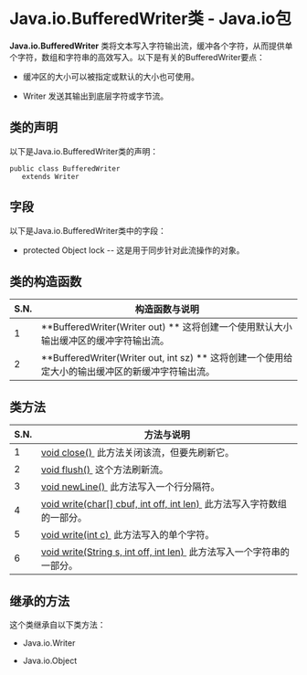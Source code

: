 # Java.io.BufferedWriter类 - Java.io包

**Java.io.BufferedWriter** 类将文本写入字符输出流，缓冲各个字符，从而提供单个字符，数组和字符串的高效写入。以下是有关的BufferedWriter要点：

*   缓冲区的大小可以被指定或默认的大小也可使用。

*   Writer 发送其输出到底层字符或字节流。

## 类的声明

以下是Java.io.BufferedWriter类的声明：

```
public class BufferedWriter
   extends Writer
```

## 字段

以下是Java.io.BufferedWriter类中的字段：

*   protected Object lock -- 这是用于同步针对此流操作的对象。

## 类的构造函数

| S.N. | 构造函数与说明 |
| --- | --- |
| 1 | **BufferedWriter(Writer out) ** 这将创建一个使用默认大小输出缓冲区的缓冲字符输出流。 |
| 2 | **BufferedWriter(Writer out, int sz) ** 这将创建一个使用给定大小的输出缓冲区的新缓冲字符输出流。 |

## 类方法

| S.N. | 方法与说明 |
| --- | --- |
| 1 | [void close() ](http://www.yiibai.com/java/io/bufferedwriter_close.html) 此方法关闭该流，但要先刷新它。 |
| 2 | [void flush() ](http://www.yiibai.com/java/io/bufferedwriter_flush.html) 这个方法刷新流。 |
| 3 | [void newLine() ](http://www.yiibai.com/java/io/bufferedwriter_newline.html) 此方法写入一个行分隔符。 |
| 4 | [void write(char[] cbuf, int off, int len) ](http://www.yiibai.com/java/io/bufferedwriter_write_char_len.html) 此方法写入字符数组的一部分。 |
| 5 | [void write(int c) ](http://www.yiibai.com/java/io/bufferedwriter_write_char.html) 此方法写入的单个字符。 |
| 6 | [void write(String s, int off, int len) ](http://www.yiibai.com/java/io/bufferedwriter_write_string.html) 此方法写入一个字符串的一部分。 |

## 继承的方法

这个类继承自以下类方法：

*   Java.io.Writer

*   Java.io.Object

